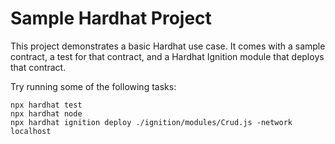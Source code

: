 # Sample Hardhat Project

This project demonstrates a basic Hardhat use case. It comes with a sample contract, a test for that contract, and a Hardhat Ignition module that deploys that contract.

Try running some of the following tasks:

```shell
npx hardhat test
npx hardhat node
npx hardhat ignition deploy ./ignition/modules/Crud.js -network localhost
```

